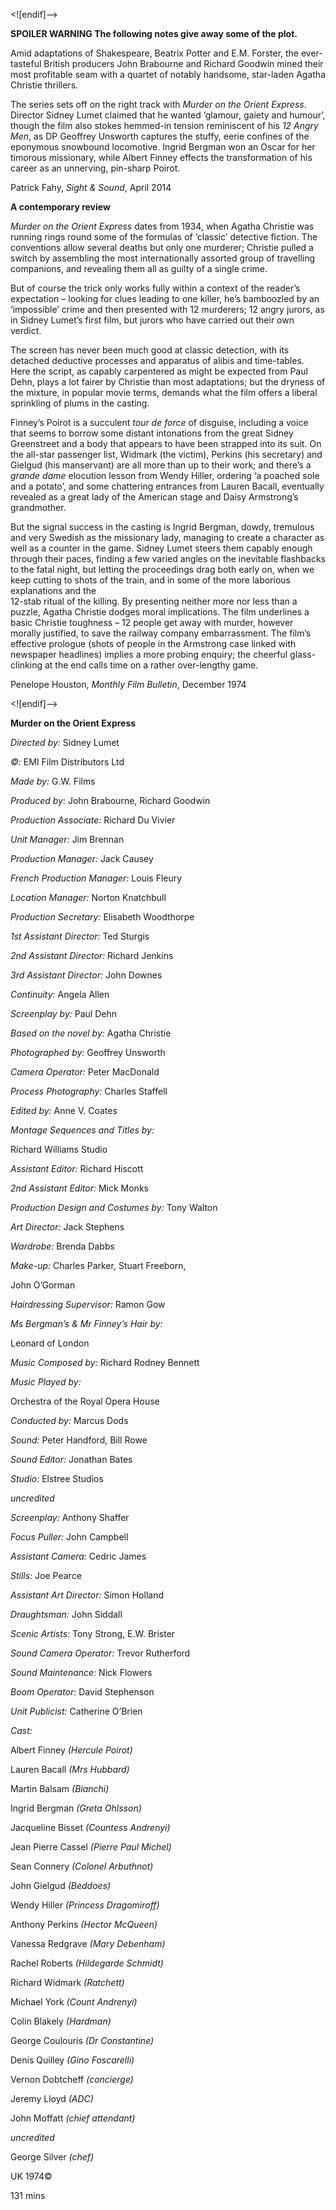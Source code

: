 
<![endif]-->

**SPOILER WARNING  The following notes give away some of the plot.**

Amid adaptations of Shakespeare, Beatrix Potter and E.M. Forster, the ever-tasteful British producers John Brabourne and Richard Goodwin mined their most profitable seam with a quartet of notably handsome, star-laden Agatha Christie thrillers.

The series sets off on the right track with _Murder on the Orient Express_. Director Sidney Lumet claimed that he wanted ‘glamour, gaiety and humour’, though the film also stokes hemmed-in tension reminiscent of his _12 Angry_ _Men_, as DP Geoffrey Unsworth captures the stuffy, eerie confines of the eponymous snowbound locomotive. Ingrid Bergman won an Oscar for her timorous missionary, while Albert Finney effects the transformation of his career as an unnerving, pin-sharp Poirot.

Patrick Fahy, _Sight & Sound_, April 2014

**A contemporary review**

_Murder on the Orient Express_ dates from 1934, when Agatha Christie was running rings round some of the formulas of ‘classic’ detective fiction. The conventions allow several deaths but only one murderer; Christie pulled a switch by assembling the most internationally assorted group of travelling companions, and revealing them all as guilty of a single crime.

But of course the trick only works fully within a context of the reader’s expectation – looking for clues leading to one killer, he’s bamboozled by an ‘impossible’ crime and then presented with 12 murderers; 12 angry jurors, as in Sidney Lumet’s first film, but jurors who have carried out their own verdict.

The screen has never been much good at classic detection, with its detached deductive processes and apparatus of alibis and time-tables. Here the script, as capably carpentered as might be expected from Paul Dehn, plays a lot fairer by Christie than most adaptations; but the dryness of the mixture, in popular movie terms, demands what the film offers a liberal sprinkling of plums in the casting.

Finney’s Poirot is a succulent _tour de force_ of disguise, including a voice that seems to borrow some distant intonations from the great Sidney Greenstreet and a body that appears to have been strapped into its suit. On the all-star passenger list, Widmark (the victim), Perkins (his secretary) and Gielgud (his manservant) are all more than up to their work; and there’s a _grande dame_ elocution lesson from Wendy Hiller, ordering ‘a poached sole and a potato’, and some chattering entrances from Lauren Bacall, eventually revealed as a great lady of the American stage and Daisy Armstrong’s grandmother.

But the signal success in the casting is Ingrid Bergman, dowdy, tremulous and very Swedish as the missionary lady, managing to create a character as well as a counter in the game. Sidney Lumet steers them capably enough through their paces, finding a few varied angles on the inevitable flashbacks to the fatal night, but letting the proceedings drag both early on, when we keep cutting to shots of the train, and in some of the more laborious explanations and the  
12-stab ritual of the killing. By presenting neither more nor less than a puzzle, Agatha Christie dodges moral implications. The film underlines a basic Christie toughness – 12 people get away with murder, however morally justified, to save the railway company embarrassment. The film’s effective prologue (shots of people in the Armstrong case linked with newspaper headlines) implies a more probing enquiry; the cheerful glass-clinking at the end calls time on a rather over-lengthy game.

Penelope Houston, _Monthly Film Bulletin_, December 1974

<![endif]-->

**Murder on the Orient Express**

_Directed by:_ Sidney Lumet

_©:_ EMI Film Distributors Ltd

_Made by:_ G.W. Films

_Produced by:_ John Brabourne, Richard Goodwin

_Production Associate:_ Richard Du Vivier

_Unit Manager:_ Jim Brennan

_Production Manager:_ Jack Causey

_French Production Manager:_ Louis Fleury

_Location Manager:_ Norton Knatchbull

_Production Secretary:_ Elisabeth Woodthorpe

_1st Assistant Director:_ Ted Sturgis

_2nd Assistant Director:_ Richard Jenkins

_3rd Assistant Director:_ John Downes

_Continuity:_ Angela Allen

_Screenplay by:_ Paul Dehn

_Based on the novel by:_ Agatha Christie

_Photographed by:_ Geoffrey Unsworth

_Camera Operator:_ Peter MacDonald

_Process Photography:_ Charles Staffell

_Edited by:_ Anne V. Coates

_Montage Sequences and Titles by:_

Richard Williams Studio

_Assistant Editor:_ Richard Hiscott

_2nd Assistant Editor:_ Mick Monks

_Production Design and Costumes by:_ Tony Walton

_Art Director:_ Jack Stephens

_Wardrobe:_ Brenda Dabbs

_Make-up:_ Charles Parker, Stuart Freeborn,

John O’Gorman

_Hairdressing Supervisor:_ Ramon Gow

_Ms Bergman’s & Mr Finney’s Hair by:_

Leonard of London

_Music Composed by:_ Richard Rodney Bennett

_Music Played by:_

Orchestra of the Royal Opera House

_Conducted by:_ Marcus Dods

_Sound:_ Peter Handford, Bill Rowe

_Sound Editor:_ Jonathan Bates

_Studio:_ Elstree Studios

_uncredited_

_Screenplay:_ Anthony Shaffer

_Focus Puller:_ John Campbell

_Assistant Camera:_ Cedric James

_Stills:_ Joe Pearce

_Assistant Art Director:_ Simon Holland

_Draughtsman:_ John Siddall

_Scenic Artists:_ Tony Strong, E.W. Brister

_Sound Camera Operator:_ Trevor Rutherford

_Sound Maintenance:_ Nick Flowers

_Boom Operator:_ David Stephenson

_Unit Publicist:_ Catherine O’Brien

_Cast:_

Albert Finney _(Hercule Poirot)_

Lauren Bacall _(Mrs Hubbard)_

Martin Balsam _(Bianchi)_

Ingrid Bergman _(Greta Ohlsson)_

Jacqueline Bisset _(Countess Andrenyi)_

Jean Pierre Cassel _(Pierre Paul Michel)_

Sean Connery _(Colonel Arbuthnot)_

John Gielgud _(Beddoes)_

Wendy Hiller _(Princess Dragomiroff)_

Anthony Perkins _(Hector McQueen)_

Vanessa Redgrave _(Mary Debenham)_

Rachel Roberts _(Hildegarde Schmidt)_

Richard Widmark _(Ratchett)_

Michael York _(Count Andrenyi)_

Colin Blakely _(Hardman)_

George Coulouris _(Dr Constantine)_

Denis Quilley _(Gino Foscarelli)_

Vernon Dobtcheff _(concierge)_

Jeremy Lloyd _(ADC)_

John Moffatt _(chief attendant)_

_uncredited_

George Silver _(chef)_

UK 1974©

131 mins
<!--stackedit_data:
eyJoaXN0b3J5IjpbLTc1NDMzMTkxNl19
-->